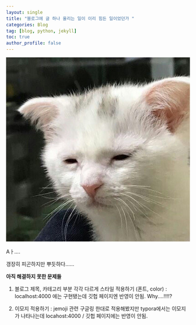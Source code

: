 ```yaml
---
layout: single
title: "블로그에 글 하나 올리는 일이 이리 힘든 일이었던가 "
categories: Blog
tag: [blog, python, jekyll]
toc: true
author_profile: false
---
```


![지친짤](/images/2022-08-08-first/지친고양이.jpg)

Aㅏ....

갱장히 피곤하지만 뿌듯하다......



**아직 해결하지 못한 문제들** 

1. 블로그 제목, 카테고리 부분 각각 다르게 스타일 적용하기 
   (폰트, color)
   : localhost:4000 에는 구현됐는데 깃헙 페이지엔 반영이 안됨. 
     Why....!!!!?
   
   

2. 이모지 적용하기 
   : jemoji 관련 구글링 한대로  적용해봤지만 typora에서는 이모지가 나타나는데 locahost:4000 / 깃헙 페이지에는 반영이 안됨. 

   


